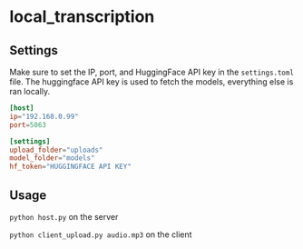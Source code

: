 # local_transcription

## Settings

Make sure to set the IP, port, and HuggingFace API key in the `settings.toml` file. The huggingface API key is used to fetch the models, everything else is ran locally.

```toml
[host]
ip="192.168.0.99"
port=5063

[settings]
upload_folder="uploads"
model_folder="models"
hf_token="HUGGINGFACE API KEY"
```

## Usage

`python host.py` on the server

`python client_upload.py audio.mp3` on the client